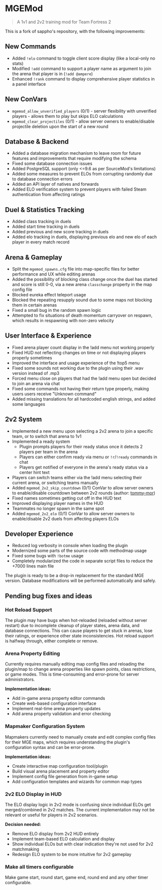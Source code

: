 # MGEMod
> A 1v1 and 2v2 training mod for Team Fortress 2

This is a fork of sappho's repository, with the following improvements:

## New Commands

* Added `!elo` command to toggle client score display (like a local-only no stats)
* Modified `!add` command to support a player name as argument to join the arena that player is in (`!add @ampere`)
* Enhanced `!rank` command to display comprehensive player statistics in a panel interface

## New ConVars

* `mgemod_allow_unverified_players` (0/1) - server flexibility with unverified players - allows them to play but skips ELO calculations
* `mgemod_clear_projectiles` (0/1) - allow server owners to enable/disable projectile deletion upon the start of a new round

## Database & Backend

* Added a database migration mechanism to leave room for future features and improvements that require modifying the schema
* Fixed some database connection issues
* Added PostgreSQL support (only <=9.6 as per SourceMod's limitations)
* Added some measures to prevent ELOs from corrupting randomly due to database connection errors
* Added an API layer of natives and forwards
* Added ELO verification system to prevent players with failed Steam authentication from affecting ratings

## Duel & Statistics Tracking

* Added class tracking in duels
* Added start time tracking in duels
* Added previous and new score tracking in duels
* Added elo tracking in duels, displaying previous elo and new elo of each player in every match record

## Arena & Gameplay

* Split the `mgemod_spawns.cfg` file into map-specific files for better performance and UX while editing arenas
* Added the possibility of blocking class change once the duel has started and score is still 0-0, via a new arena `classchange` property in the map config file
* Blocked eureka effect teleport usage
* Blocked the repeating resupply sound due to some maps not blocking them in certain arenas
* Fixed a small bug in the random spawn logic
* Attempted to fix situations of death momentum carryover on respawn, which results in respawning with non-zero velocity

## User Interface & Experience

* Fixed arena player count display in the !add menu not working properly
* Fixed HUD not reflecting changes on time or not displaying players properly sometimes
* Improved the interface and usage experience of the !top5 menu
* Fixed some sounds not working due to the plugin using their .wav version instead of .mp3
* Forced menu close on players that had the !add menu open but decided to join an arena via chat
* Fixed some commands not having their return type properly, making users users receive "Unknown command"
* Added missing translations for all hardcoded english strings, and added some languages

## 2v2 System

* Implemented a new menu upon selecting a 2v2 arena to join a specific team, or to switch that arena to 1v1
* Implemented a ready system
  * Plugin prompts players for their ready status once it detects 2 players per team in the arena
  * Players can either confirm ready via menu or `!r`/`!ready` commands in chat
  * Players get notified of everyone in the arena's ready status via a center hint text
* Players can switch teams either via the !add menu selecting their current arena, or switching teams manually
* Added `mgemod_2v2_skip_countdown` (0/1) ConVar to allow server owners to enable/disable countdown between 2v2 rounds (author: [tommy-mor](https://github.com/sapphonie/MGEMod/pull/24))
* Fixed names sometimes getting cut off in the HUD text
* Improved displaying player names in the HUD
* Teammates no longer spawn in the same spot
* Added `mgemod_2v2_elo` (0/1) ConVar to allow server owners to enable/disable 2v2 duels from affecting players ELOs

## Developer Experience

* Reduced log verbosity in console when loading the plugin
* Modernized some parts of the source code with methodmap usage
* Fixed some bugs with `!botme` usage
* Completely modularized the code in separate script files to reduce the +7000 lines main file

The plugin is ready to be a drop-in replacement for the standard MGE version. Database modifications will be performed automatically and safely.

## Pending bug fixes and ideas

### Hot Reload Support

The plugin may have bugs when hot-reloaded (reloaded without server restart) due to incomplete cleanup of player states, arena data, and database connections. This can cause players to get stuck in arenas, lose their ratings, or experience other state inconsistencies. Hot reload support is halfway through, either complete or remove.

### Arena Property Editing

Currently requires manually editing map config files and reloading the plugin/map to change arena properties like spawn points, class restrictions, or game modes. This is time-consuming and error-prone for server administrators.

**Implementation ideas:**
- Add in-game arena property editor commands
- Create web-based configuration interface
- Implement real-time arena property updates
- Add arena property validation and error checking

### Mapmaker Configuration System

Mapmakers currently need to manually create and edit complex config files for their MGE maps, which requires understanding the plugin's configuration syntax and can be error-prone.

**Implementation ideas:**
- Create interactive map configuration tool/plugin
- Build visual arena placement and property editor
- Implement config file generation from in-game setup
- Add configuration templates and wizards for common map types

### 2v2 ELO Display in HUD

The ELO display logic in 2v2 mode is confusing since individual ELOs get merged/combined in 2v2 matches. The current implementation may not be relevant or useful for players in 2v2 scenarios.

**Decision needed:**
- Remove ELO display from 2v2 HUD entirely
- Implement team-based ELO calculation and display
- Show individual ELOs but with clear indication they're not used for 2v2 matchmaking
- Redesign ELO system to be more intuitive for 2v2 gameplay

### Make all timers configurable

Make game start, round start, game end, round end and any other timer configurable.